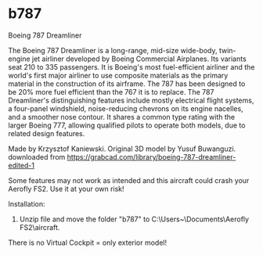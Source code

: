 # b787
Boeing 787 Dreamliner

The Boeing 787 Dreamliner is a long-range, mid-size wide-body, twin-engine jet airliner developed by Boeing Commercial Airplanes. Its variants seat 210 to 335 passengers. It is Boeing's most fuel-efficient airliner and the world's first major airliner to use composite materials as the primary material in the construction of its airframe. The 787 has been designed to be 20% more fuel efficient than the 767 it is to replace. The 787 Dreamliner's distinguishing features include mostly electrical flight systems, a four-panel windshield, noise-reducing chevrons on its engine nacelles, and a smoother nose contour. It shares a common type rating with the larger Boeing 777, allowing qualified pilots to operate both models, due to related design features.

Made by Krzysztof Kaniewski. Original 3D model by Yusuf Buwanguzi. 
downloaded from https://grabcad.com/library/boeing-787-dreamliner-edited-1

 Some features may not work as intended and this aircraft could crash your Aerofly FS2. 
 Use it at your own risk!

Installation:

1. Unzip file and move the folder "b787" to C:\Users\~\Documents\Aerofly FS2\aircraft.

There is no Virtual Cockpit = only exterior model!